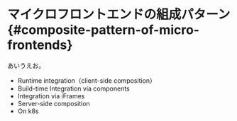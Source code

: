 # マイクロフロントエンドの組成パターン {#composite-pattern-of-micro-frontends}

あいうえお。

* Runtime integration（client-side composition）
* Build-time Integration via components
* Integration via iFrames
* Server-side composition
* On k8s